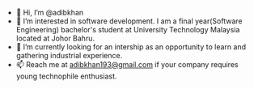 - 👋 Hi, I’m @adibkhan
- 👀 I’m interested in software development. I am a final year(Software Engineering) bachelor's student at University Technology Malaysia located at Johor Bahru.
- 🌱 I’m currently looking for an intership as an opportunity to learn and gathering industrial experience. 
- 📫 Reach me at adibkhan193@gmail.com if your company requires young technophile enthusiast.

<!---
adibkhan1/adibkhan1 is a ✨ special ✨ repository because its `README.md` (this file) appears on your GitHub profile.
You can click the Preview link to take a look at your changes.
--->

